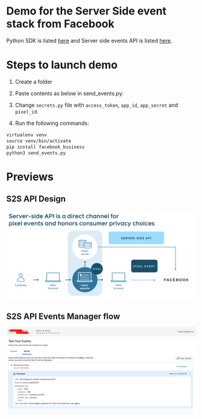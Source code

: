 # Demo for the Server Side event stack from Facebook

Python SDK is listed [here](https://github.com/facebook/facebook-python-business-sdk) and Server side events API is listed [here](https://developers.facebook.com/docs/marketing-api/server-side-api).

# Steps to launch demo

1. Create a folder

2. Paste contents as below in send_events.py:

3. Change `secrets.py` file with `access_token`, `app_id`, `app_secret` and `pixel_id`.

4. Run the following commands:

```
virtualenv venv
source venv/bin/activate
pip install facebook_business
python3 send_events.py
```
# Previews

## S2S API Design
![S2S API Design Diagram](https://raw.githubusercontent.com/vishwarajanand/server_side_events_api_fb_demo/master/s2s%20API%20design.png "S2S design")

## S2S API Events Manager flow
![S2S API Events Manager flow](https://raw.githubusercontent.com/vishwarajanand/server_side_events_api_fb_demo/master/events_manager_demo.png "Events Manager Flow")


